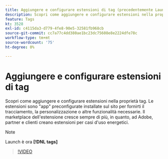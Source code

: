 ```yaml
---
title: Aggiungere e configurare estensioni di tag (precedentemente Launch extensions)
description: Scopri come aggiungere e configurare estensioni nella proprietà tag.
feature: Tags
kt: 3528
exl-id: c4115da3-d779-4fe8-90e5-32581fb968cb
source-git-commit: cc7a77c4dd380ae1bc23dc75608e8e2224dfe78c
workflow-type: tm+mt
source-wordcount: '75'
ht-degree: 0%

---
```


# Aggiungere e configurare estensioni di tag

Scopri come aggiungere e configurare estensioni nella proprietà tag. Le estensioni sono &quot;app&quot; preconfigurate installate sul sito per fornirti il tracciamento, la personalizzazione o altre funzionalità necessarie. Il marketplace dell&#39;estensione cresce sempre di più, in quanto, ad Adobe, partner e clienti creano estensioni per casi d&#39;uso energetici.

>[!NOTE]
>
> Launch è ora **[!DNL tags]**

>[!VIDEO](https://video.tv.adobe.com/v/28732/?quality=12&learn=on)
